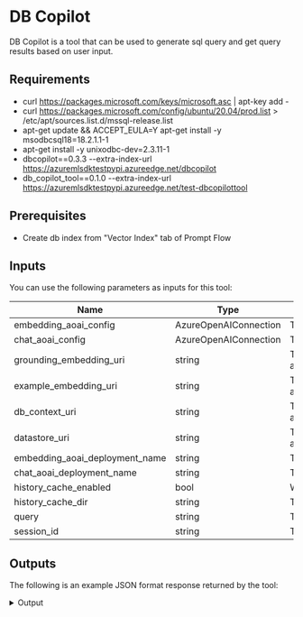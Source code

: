 # DB Copilot

DB Copilot is a tool that can be used to generate sql query and get query results based on user input.

## Requirements
- curl https://packages.microsoft.com/keys/microsoft.asc | apt-key add -
- curl https://packages.microsoft.com/config/ubuntu/20.04/prod.list > /etc/apt/sources.list.d/mssql-release.list
- apt-get update && ACCEPT_EULA=Y apt-get install -y msodbcsql18=18.2.1.1-1
- apt-get install -y unixodbc-dev=2.3.11-1
- dbcopilot==0.3.3 --extra-index-url https://azuremlsdktestpypi.azureedge.net/dbcopilot
- db_copilot_tool==0.1.0 --extra-index-url https://azuremlsdktestpypi.azureedge.net/test-dbcopilottool



## Prerequisites
- Create db index from "Vector Index" tab of Prompt Flow

## Inputs

You can use the following parameters as inputs for this tool:

| Name | Type | Description | Required |
| ---- | ---- | ----------- | -------- |
| embedding_aoai_config | AzureOpenAIConnection | The connection to Azure Open AI for embedding. | Yes |
| chat_aoai_config | AzureOpenAIConnection | The connection to Azure Open AI for chat. | Yes |
| grounding_embedding_uri | string | The URI to the embedding data. Example: azureml://subscriptions/{subscription_id}/resourcegroups/{resource_group}/workspaces/{workspace_name}/datastores/{datastore_name}/paths/{relateive_path}. | Yes |
| example_embedding_uri | string | The URI to the example data. Example: azureml://subscriptions/{subscription_id}/resourcegroups/{resource_group}/workspaces/{workspace_name}/datastores/{datastore_name}/paths/{relateive_path}. | No |
| db_context_uri | string | The URI to the data base context. Example: azureml://subscriptions/{subscription_id}/resourcegroups/{resource_group}/workspaces/{workspace_name}/datastores/{datastore_name}/paths/{relateive_path}. | Yes |
| datastore_uri | string | The URI to the sql data store. Example: azureml://subscriptions/{subscription_id}/resourcegroups/{resource_group}/workspaces/{workspace_name}/datastores/{datastore_name}. | Yes |
| embedding_aoai_deployment_name | string | The azure open ai deployment name for embedding. | Yes |
| chat_aoai_deployment_name | string | The azure open ai deployment name for chat. | Yes |
| history_cache_enabled | bool | Whether enable history cache to track conversation. | No |
| history_cache_dir | string | The directory to store history cache. default: cache | No |
| query | string | The query you want to get | Yes |
| session_id | string | The session id to track chat history | No |

## Outputs

The following is an example JSON format response returned by the tool:

<details>
  <summary>Output</summary>
  
```json
[
  {
    "content": "```tsql\nSELECT COUNT(*) AS job_count FROM [jobs]\n```\n",
    "code_execute_result": {
      "source_id": null,
      "cost_ms": 13,
      "exception_message": null,
      "data": {
        "columns": [
          "job_count"
        ],
        "column_types": [
          "int"
        ],
        "data": [
          [
            19
          ]
        ],
        "caption": null
      }
    }
  }
]
```

</details>
